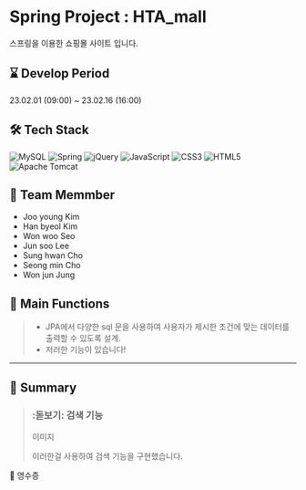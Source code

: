 # Spring Project : HTA_mall
스프링을 이용한 쇼핑몰 사이트 입니다.
## :hourglass: Develop Period
23.02.01 (09:00) ~ 23.02.16 (16:00)
## :hammer_and_wrench: Tech Stack
![MySQL](https://img.shields.io/badge/mysql-%2300f.svg?style=for-the-badge&logo=mysql&logoColor=white)
![Spring](https://img.shields.io/badge/spring-%236DB33F.svg?style=for-the-badge&logo=spring&logoColor=white)
![jQuery](https://img.shields.io/badge/jquery-%230769AD.svg?style=for-the-badge&logo=jquery&logoColor=white)
![JavaScript](https://img.shields.io/badge/javascript-%23323330.svg?style=for-the-badge&logo=javascript&logoColor=%23F7DF1E)
![CSS3](https://img.shields.io/badge/css3-%231572B6.svg?style=for-the-badge&logo=css3&logoColor=white)
![HTML5](https://img.shields.io/badge/html5-%23E34F26.svg?style=for-the-badge&logo=html5&logoColor=white)
![Apache Tomcat](https://img.shields.io/badge/apache%20tomcat-%23F8DC75.svg?style=for-the-badge&logo=apache-tomcat&logoColor=black)
## :runner: Team Memmber
- Joo young Kim
- Han byeol Kim
- Won woo Seo
- Jun soo Lee
- Sung hwan Cho
- Seong min Cho
- Won jun Jung
## :open_book: Main Functions
>
> * JPA에서 다양한 sql 문을 사용하여 사용자가 제시한 조건에 맞는 데이터를 출력할 수 있도록 설계.
> * 저러한 기능이 있습니다!

***
## :open_book: Summary 
> ### :돋보기: 검색 기능
>
> 이미지
>
> 이러한걸 사용하여 검색 기능을 구현했습니다.

🧾 영수증



<br/><br/>
